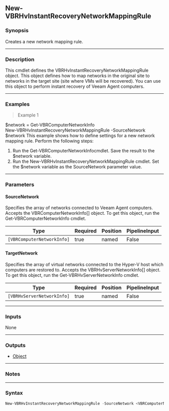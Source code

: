 New-VBRHvInstantRecoveryNetworkMappingRule
------------------------------------------

### Synopsis
Creates a new network mapping rule.

---

### Description

This cmdlet defines the VBRHvInstantRecoveryNetworkMappingRule object. This object defines how to map networks in the original site to networks in the target site (site where VMs will be recovered). You can use this object to perform instant recovery of Veeam Agent computers.

---

### Examples
> Example 1

$network = Get-VBRComputerNetworkInfo       
New-VBRHvInstantRecoveryNetworkMappingRule -SourceNetwork $network
This example shows how to define settings for a new network mapping rule.
Perform the following steps:
1.	Run the Get-VBRComputerNetworkInfocmdlet. Save the result to the $network variable.
2.	Run the New-VBRHvInstantRecoveryNetworkMappingRule cmdlet. Set the $network variable as the SourceNetwork parameter value.

---

### Parameters
#### **SourceNetwork**
Specifies the array of networks connected to Veeam Agent computers.
Accepts the VBRComputerNetworkInfo[] object. To get this object, run the Get-VBRComputerNetworkInfo cmdlet.

|Type                      |Required|Position|PipelineInput|
|--------------------------|--------|--------|-------------|
|`[VBRComputerNetworkInfo]`|true    |named   |False        |

#### **TargetNetwork**
Specifies the array of virtual networks connected to the Hyper-V host which computers are restored to.
Accepts the VBRHvServerNetworkInfo[] object. To get this object, run the Get-VBRHvServerNetworkInfo cmdlet.

|Type                      |Required|Position|PipelineInput|
|--------------------------|--------|--------|-------------|
|`[VBRHvServerNetworkInfo]`|true    |named   |False        |

---

### Inputs
None

---

### Outputs
* [Object](https://learn.microsoft.com/en-us/dotnet/api/System.Object)

---

### Notes

---

### Syntax
```PowerShell
New-VBRHvInstantRecoveryNetworkMappingRule -SourceNetwork <VBRComputerNetworkInfo> -TargetNetwork <VBRHvServerNetworkInfo> [<CommonParameters>]
```
